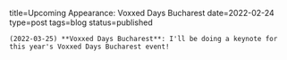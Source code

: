 
title=Upcoming Appearance: Voxxed Days Bucharest
date=2022-02-24
type=post
tags=blog
status=published
~~~~~~
(2022-03-25) **Voxxed Days Bucharest**: I'll be doing a keynote for this year's Voxxed Days Bucharest event!  
            